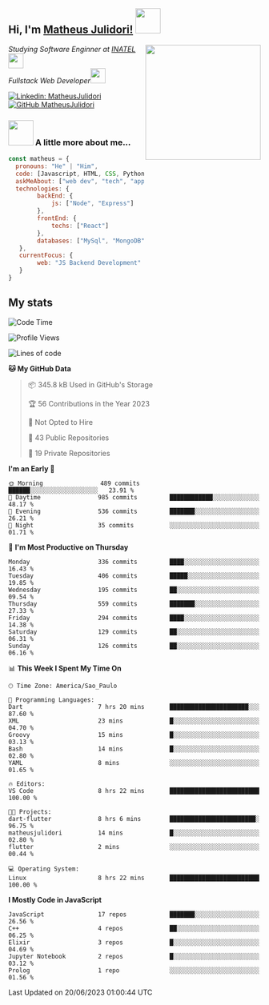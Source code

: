 <h2> Hi, I'm <a href="https://matheusjulidori.github.io" target="_blank">Matheus Julidori!</a> <img src="https://media.giphy.com/media/12oufCB0MyZ1Go/giphy.gif" width="50"></h2>
<img align='right' src="https://media.giphy.com/media/3oKIPnAiaMCws8nOsE/giphy.gif" width="230" height="auto">
<p><em>Studying Software Enginner at <a href="http://www.inatel.br" target="_blank">INATEL</a><img src="https://media.giphy.com/media/fYSnHlufseco8Fh93Z/giphy.gif" width="30"></br>
  Fullstack Web Developer<img src="https://media.giphy.com/media/WUlplcMpOCEmTGBtBW/giphy.gif" width="30">
</em></p>

[![Linkedin: MatheusJulidori](https://img.shields.io/badge/-MatheusJulidori-blue?style=flat-square&logo=Linkedin&logoColor=white&link=https://www.linkedin.com/in/MatheusJulidori/)](https://www.linkedin.com/in/MatheusJulidori/)
[![GitHub MatheusJulidori](https://img.shields.io/github/followers/matheusjulidori?label=follow&style=social)](https://github.com/MatheusJulidori)


### <img src="https://media.giphy.com/media/VgCDAzcKvsR6OM0uWg/giphy.gif" width="50"> A little more about me...  

```javascript
const matheus = {
  pronouns: "He" | "Him",
  code: [Javascript, HTML, CSS, Python, Java, C++, Elixir],
  askMeAbout: ["web dev", "tech", "app dev", "games","blockchain"],
  technologies: {
        backEnd: {
            js: ["Node", "Express"]
        },
        frontEnd: {
            techs: ["React"]
        },
        databases: ["MySql", "MongoDB","PostgreSQL","Neo4J"],
   },
   currentFocus: {
        web: "JS Backend Development"
   }
}
```
<h2>My stats</h2>

<!--START_SECTION:waka-->
![Code Time](http://img.shields.io/badge/Code%20Time-289%20hrs%204%20mins-blue)

![Profile Views](http://img.shields.io/badge/Profile%20Views-1-blue)

![Lines of code](https://img.shields.io/badge/From%20Hello%20World%20I%27ve%20Written-6.6%20million%20lines%20of%20code-blue)

**🐱 My GitHub Data** 

> 📦 345.8 kB Used in GitHub's Storage 
 > 
> 🏆 56 Contributions in the Year 2023
 > 
> 🚫 Not Opted to Hire
 > 
> 📜 43 Public Repositories 
 > 
> 🔑 19 Private Repositories 
 > 
**I'm an Early 🐤** 

```text
🌞 Morning                489 commits         ██████░░░░░░░░░░░░░░░░░░░   23.91 % 
🌆 Daytime                985 commits         ████████████░░░░░░░░░░░░░   48.17 % 
🌃 Evening                536 commits         ███████░░░░░░░░░░░░░░░░░░   26.21 % 
🌙 Night                  35 commits          ░░░░░░░░░░░░░░░░░░░░░░░░░   01.71 % 
```
📅 **I'm Most Productive on Thursday** 

```text
Monday                   336 commits         ████░░░░░░░░░░░░░░░░░░░░░   16.43 % 
Tuesday                  406 commits         █████░░░░░░░░░░░░░░░░░░░░   19.85 % 
Wednesday                195 commits         ██░░░░░░░░░░░░░░░░░░░░░░░   09.54 % 
Thursday                 559 commits         ███████░░░░░░░░░░░░░░░░░░   27.33 % 
Friday                   294 commits         ████░░░░░░░░░░░░░░░░░░░░░   14.38 % 
Saturday                 129 commits         ██░░░░░░░░░░░░░░░░░░░░░░░   06.31 % 
Sunday                   126 commits         ██░░░░░░░░░░░░░░░░░░░░░░░   06.16 % 
```


📊 **This Week I Spent My Time On** 

```text
🕑︎ Time Zone: America/Sao_Paulo

💬 Programming Languages: 
Dart                     7 hrs 20 mins       ██████████████████████░░░   87.60 % 
XML                      23 mins             █░░░░░░░░░░░░░░░░░░░░░░░░   04.70 % 
Groovy                   15 mins             █░░░░░░░░░░░░░░░░░░░░░░░░   03.13 % 
Bash                     14 mins             █░░░░░░░░░░░░░░░░░░░░░░░░   02.80 % 
YAML                     8 mins              ░░░░░░░░░░░░░░░░░░░░░░░░░   01.65 % 

🔥 Editors: 
VS Code                  8 hrs 22 mins       █████████████████████████   100.00 % 

🐱‍💻 Projects: 
dart-flutter             8 hrs 6 mins        ████████████████████████░   96.75 % 
matheusjulidori          14 mins             █░░░░░░░░░░░░░░░░░░░░░░░░   02.80 % 
flutter                  2 mins              ░░░░░░░░░░░░░░░░░░░░░░░░░   00.44 % 

💻 Operating System: 
Linux                    8 hrs 22 mins       █████████████████████████   100.00 % 
```

**I Mostly Code in JavaScript** 

```text
JavaScript               17 repos            ███████░░░░░░░░░░░░░░░░░░   26.56 % 
C++                      4 repos             ██░░░░░░░░░░░░░░░░░░░░░░░   06.25 % 
Elixir                   3 repos             █░░░░░░░░░░░░░░░░░░░░░░░░   04.69 % 
Jupyter Notebook         2 repos             █░░░░░░░░░░░░░░░░░░░░░░░░   03.12 % 
Prolog                   1 repo              ░░░░░░░░░░░░░░░░░░░░░░░░░   01.56 % 
```




 Last Updated on 20/06/2023 01:00:44 UTC
<!--END_SECTION:waka-->
